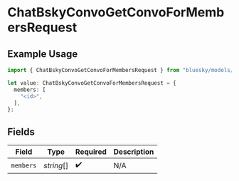 # ChatBskyConvoGetConvoForMembersRequest

## Example Usage

```typescript
import { ChatBskyConvoGetConvoForMembersRequest } from "bluesky/models/operations";

let value: ChatBskyConvoGetConvoForMembersRequest = {
  members: [
    "<id>",
  ],
};
```

## Fields

| Field              | Type               | Required           | Description        |
| ------------------ | ------------------ | ------------------ | ------------------ |
| `members`          | *string*[]         | :heavy_check_mark: | N/A                |